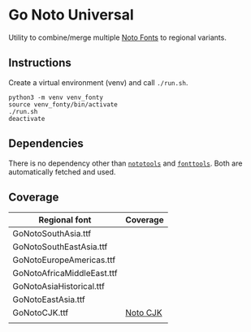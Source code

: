 # Go Noto Universal

Utility to combine/merge multiple [Noto
Fonts](https://github.com/googlefonts/noto-fonts) to regional
variants.


## Instructions

Create a virtual environment (venv) and call `./run.sh`.

```
python3 -m venv venv_fonty
source venv_fonty/bin/activate
./run.sh
deactivate
```
## Dependencies

There is no dependency other than [`nototools`](https://github.com/googlefonts/nototools) and
[`fonttools`](https://github.com/fonttools/fonttools/). Both are automatically fetched and used.

## Coverage

| Regional font              | Coverage                                                                             |
|----------------------------|--------------------------------------------------------------------------------------|
| GoNotoSouthAsia.ttf        |                                                                                      |
| GoNotoSouthEastAsia.ttf    |                                                                                      |
| GoNotoEuropeAmericas.ttf   |                                                                                      |
| GoNotoAfricaMiddleEast.ttf |                                                                                      |
| GoNotoAsiaHistorical.ttf   |                                                                                      |
| GoNotoEastAsia.ttf         |                                                                                      |
| GoNotoCJK.ttf              | [Noto CJK](https://github.com/googlefonts/noto-cjk/blob/main/Sans/README-formats.md) |
|                            |                                                                                      |


